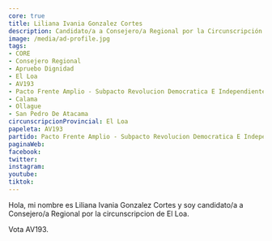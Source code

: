 ```yaml
---
core: true
title: Liliana Ivania Gonzalez Cortes
description: Candidato/a a Consejero/a Regional por la Circunscripción de El Loa
image: /media/ad-profile.jpg
tags:
- CORE
- Consejero Regional
- Apruebo Dignidad
- El Loa
- AV193
- Pacto Frente Amplio - Subpacto Revolucion Democratica E Independientes - Independientes
- Calama
- Ollague
- San Pedro De Atacama
circunscripcionProvincial: El Loa
papeleta: AV193
partido: Pacto Frente Amplio - Subpacto Revolucion Democratica E Independientes - Independientes
paginaWeb:
facebook:
twitter:
instagram:
youtube:
tiktok:
---
```

Hola, mi nombre es Liliana Ivania Gonzalez Cortes y soy candidato/a a Consejero/a Regional por la circunscripcion de El Loa.

Vota AV193.